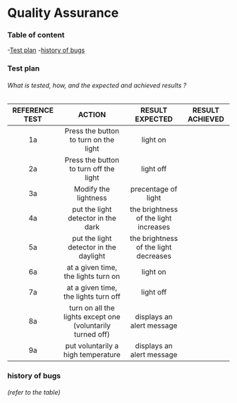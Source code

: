 # Quality Assurance

### Table of content

-[Test plan](#test-plan)
-[history of bugs](#history-of-bugs)

### Test plan

###### *What is tested, how, and the expected and achieved results ?*

| REFERENCE TEST | ACTION | RESULT EXPECTED | RESULT ACHIEVED |
| :-: | :-: | :-: | :-: |
| 1a | Press the button to turn on the light | light on |  |
| 2a | Press the button to turn off the light | light off |  |
| 3a | Modify the lightness | precentage of light |  |
| 4a | put the light detector in the dark | the brightness of the light increases |  |
| 5a | put the light detector in the daylight | the brightness of the light decreases |  |
| 6a | at a given time, the lights turn on | light on |  |
| 7a | at a given time, the lights turn off | light off |  |
| 8a | turn on all the lights except one (voluntarily turned off) | displays an alert message |  |
| 9a | put voluntarily a high temperature | displays an alert message |  |

### history of bugs

###### *(refer to the table)*

